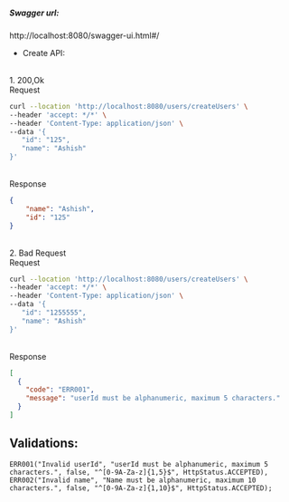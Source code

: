 ##### Swagger url:
http://localhost:8080/swagger-ui.html#/ 
* Create API:

<br>1. 200,Ok
<br> Request
 ```bash
curl --location 'http://localhost:8080/users/createUsers' \
--header 'accept: */*' \
--header 'Content-Type: application/json' \
--data '{
    "id": "125",
    "name": "Ashish"
}'
```
<br> Response

````json
{
    "name": "Ashish",
    "id": "125"
}
````

<br>2. Bad Request
<br> Request
 ```bash
curl --location 'http://localhost:8080/users/createUsers' \
--header 'accept: */*' \
--header 'Content-Type: application/json' \
--data '{
    "id": "1255555",
    "name": "Ashish"
}'
```

<br> Response

````json
[
  {
    "code": "ERR001",
    "message": "userId must be alphanumeric, maximum 5 characters."
  }
]
````

## Validations:

```
ERR001("Invalid userId", "userId must be alphanumeric, maximum 5 characters.", false, "^[0-9A-Za-z]{1,5}$", HttpStatus.ACCEPTED),
ERR002("Invalid name", "Name must be alphanumeric, maximum 10 characters.", false, "^[0-9A-Za-z]{1,10}$", HttpStatus.ACCEPTED);
```
